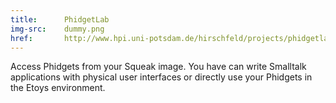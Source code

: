 ```yaml
---
title:      PhidgetLab
img-src:    dummy.png
href:       http://www.hpi.uni-potsdam.de/hirschfeld/projects/phidgetlab/
---
```

Access Phidgets from your Squeak image. You have can write Smalltalk applications with physical user interfaces or directly use your Phidgets in the Etoys environment.
